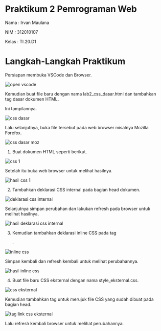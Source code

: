 # Praktikum 2 Pemrograman Web
Nama : Irvan Maulana

NIM : 312010107

Kelas : TI.20.D1

# Langkah-Langkah Praktikum
Persiapan membuka VSCode dan Browser.

![open vscode](https://user-images.githubusercontent.com/101796034/159760326-f0c06cd1-6009-4775-a1a2-7453119d2dc8.jpg)


Kemudian buat file baru dengan nama lab2_css_dasar.html dan tambahkan tag dasar dokumen HTML.

Ini tampilannya.

![css dasar](https://user-images.githubusercontent.com/101796034/159764564-9c04cb02-0faf-4d3b-afcc-0e3f4eb44bff.jpg)


Lalu selanjutnya, buka file tersebut pada web browser misalnya Mozilla Forefox.

![css dasar moz](https://user-images.githubusercontent.com/101796034/159765813-6e3208f2-3253-423e-9c4a-02a5e64f3500.jpg)


1. Buat dokumen HTML seperti berikut.

![css 1](https://user-images.githubusercontent.com/101796034/160158765-3d38e345-bd78-43c2-91d3-1d5e9009ccf1.jpg)


Setelah itu buka web browser untuk melihat hasilnya.

![hasil css 1](https://user-images.githubusercontent.com/101796034/160159262-54409561-e0b7-4288-afed-e54d908612c1.jpg)


2. Tambahkan deklarasi CSS internal pada bagian head dokumen.

![deklarasi css internal](https://user-images.githubusercontent.com/101796034/160159821-e69cf2ab-e7d9-43cd-b962-438d367927de.jpg)


Selanjutnya simpan perubahan dan lakukan refresh pada browser untuk melihat hasilnya.

![hasil deklarasi css internal](https://user-images.githubusercontent.com/101796034/160160279-0fc5eeb7-67dd-43a3-b26b-3ff3406553e7.jpg)


3. Kemudian tambahkan deklarasi inline CSS pada tag <p>.
  
![inline css](https://user-images.githubusercontent.com/101796034/160161197-b0927995-87d0-43f1-a513-ed47f04ddc0b.jpg)


Simpan kembali dan refresh kembali untuk melihat perubahannya.
  
![hasil inline css](https://user-images.githubusercontent.com/101796034/160161455-bb759d98-907b-49c8-8390-e40d4b003b59.jpg)

  
4. Buat file baru CSS eksternal dengan nama style_eksternal.css.
  
  ![css eksternal](https://user-images.githubusercontent.com/101796034/160162441-0fd46e74-58cc-4fdc-a331-e0de5f780ef3.jpg)


Kemudian tambahkan tag <link> untuk merujuk file CSS yang sudah dibuat pada bagian head.
  
  ![tag link css eksternal](https://user-images.githubusercontent.com/101796034/160163151-aca012f2-a81b-4788-8efd-bf1a2b7debce.jpg)
  
  
  Lalu refresh kembali browser untuk melihat perubahannya.

  
  
  
  
  
  
